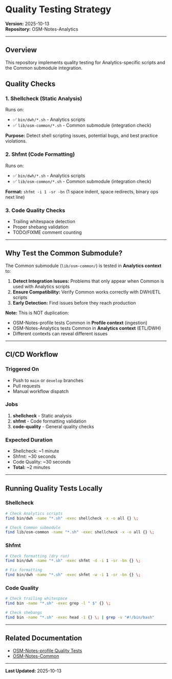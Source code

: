 # Quality Testing Strategy

**Version:** 2025-10-13  
**Repository:** OSM-Notes-Analytics

---

## Overview

This repository implements quality testing for Analytics-specific scripts and the Common submodule integration.

## Quality Checks

### 1. Shellcheck (Static Analysis)

Runs on:
- ✅ `bin/dwh/*.sh` - Analytics scripts
- ✅ `lib/osm-common/*.sh` - Common submodule (integration check)

**Purpose:** Detect shell scripting issues, potential bugs, and best practice violations.

### 2. Shfmt (Code Formatting)

Runs on:
- ✅ `bin/dwh/*.sh` - Analytics scripts
- ✅ `lib/osm-common/*.sh` - Common submodule (integration check)

**Format:** `shfmt -i 1 -sr -bn` (1 space indent, space redirects, binary ops next line)

### 3. Code Quality Checks

- Trailing whitespace detection
- Proper shebang validation
- TODO/FIXME comment counting

---

## Why Test the Common Submodule?

The Common submodule (`lib/osm-common/`) is tested in **Analytics context** to:

1. **Detect Integration Issues:** Problems that only appear when Common is used with Analytics scripts
2. **Ensure Compatibility:** Verify Common works correctly with DWH/ETL scripts
3. **Early Detection:** Find issues before they reach production

**Note:** This is NOT duplication:
- OSM-Notes-profile tests Common in **Profile context** (ingestion)
- OSM-Notes-Analytics tests Common in **Analytics context** (ETL/DWH)
- Different contexts can reveal different issues

---

## CI/CD Workflow

### Triggered On

- Push to `main` or `develop` branches
- Pull requests
- Manual workflow dispatch

### Jobs

1. **shellcheck** - Static analysis
2. **shfmt** - Code formatting validation
3. **code-quality** - General quality checks

### Expected Duration

- Shellcheck: ~1 minute
- Shfmt: ~30 seconds
- Code Quality: ~30 seconds
- **Total:** ~2 minutes

---

## Running Quality Tests Locally

### Shellcheck

```bash
# Check Analytics scripts
find bin/dwh -name "*.sh" -exec shellcheck -x -o all {} \;

# Check Common submodule
find lib/osm-common -name "*.sh" -exec shellcheck -x -o all {} \;
```

### Shfmt

```bash
# Check formatting (dry run)
find bin/dwh -name "*.sh" -exec shfmt -d -i 1 -sr -bn {} \;

# Fix formatting
find bin/dwh -name "*.sh" -exec shfmt -w -i 1 -sr -bn {} \;
```

### Code Quality

```bash
# Check trailing whitespace
find bin -name "*.sh" -exec grep -l " $" {} \;

# Check shebangs
find bin -name "*.sh" -exec head -1 {} \; | grep -v "#!/bin/bash"
```

---

## Related Documentation

- [OSM-Notes-profile Quality Tests](https://github.com/angoca/OSM-Notes-profile/.github/workflows/quality-tests.yml)
- [OSM-Notes-Common](https://github.com/angoca/OSM-Notes-Common)

---

**Last Updated:** 2025-10-13

